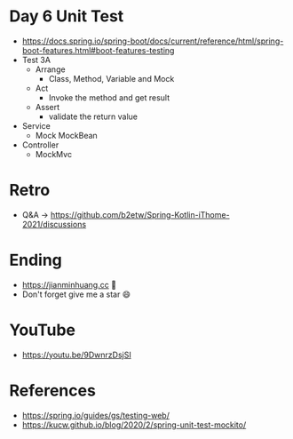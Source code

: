 # Day 6 Unit Test
* https://docs.spring.io/spring-boot/docs/current/reference/html/spring-boot-features.html#boot-features-testing
* Test 3A
  * Arrange
    * Class, Method, Variable and Mock
  * Act
    * Invoke the method and get result
  * Assert
    * validate the return value
* Service
  * Mock MockBean
* Controller
  * MockMvc

# Retro
* Q&A -> https://github.com/b2etw/Spring-Kotlin-iThome-2021/discussions

# Ending
* https://jianminhuang.cc 🌈
* Don't forget give me a star 😄

# YouTube
* https://youtu.be/9DwnrzDsjSI

# References
* https://spring.io/guides/gs/testing-web/
* https://kucw.github.io/blog/2020/2/spring-unit-test-mockito/
